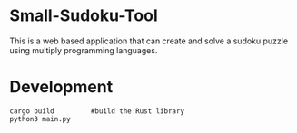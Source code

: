 # Small-Sudoku-Tool
This is a web based application that can create and solve a sudoku puzzle using multiply programming languages.

# Development
    cargo build         #build the Rust library
    python3 main.py
